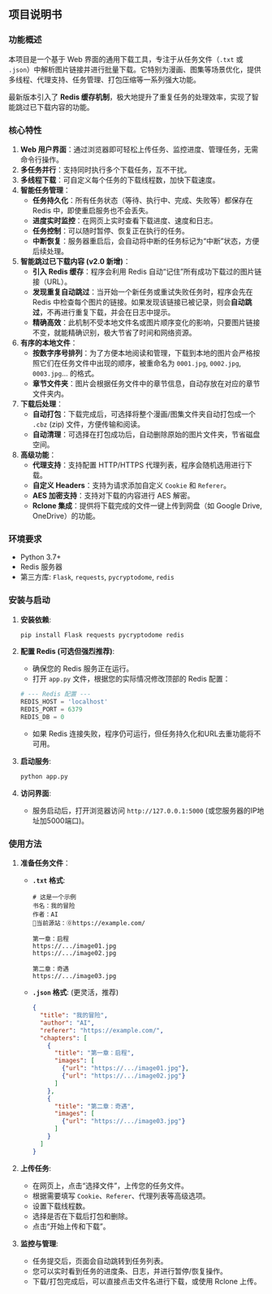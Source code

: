 ## 项目说明书

### 功能概述

本项目是一个基于 Web 界面的通用下载工具，专注于从任务文件（`.txt` 或 `.json`）中解析图片链接并进行批量下载。它特别为漫画、图集等场景优化，提供多线程、代理支持、任务管理、打包压缩等一系列强大功能。

最新版本引入了 **Redis 缓存机制**，极大地提升了重复任务的处理效率，实现了智能跳过已下载内容的功能。

### 核心特性

1.  **Web 用户界面**：通过浏览器即可轻松上传任务、监控进度、管理任务，无需命令行操作。
2.  **多任务并行**：支持同时执行多个下载任务，互不干扰。
3.  **多线程下载**：可自定义每个任务的下载线程数，加快下载速度。
4.  **智能任务管理**：
    *   **任务持久化**：所有任务状态（等待、执行中、完成、失败等）都保存在 Redis 中，即使重启服务也不会丢失。
    *   **进度实时监控**：在网页上实时查看下载进度、速度和日志。
    *   **任务控制**：可以随时暂停、恢复正在执行的任务。
    *   **中断恢复**：服务器重启后，会自动将中断的任务标记为“中断”状态，方便后续处理。
5.  **智能跳过已下载内容 (v2.0 新增)**：
    *   **引入 Redis 缓存**：程序会利用 Redis 自动“记住”所有成功下载过的图片链接（URL）。
    *   **发现重复自动跳过**：当开始一个新任务或重试失败任务时，程序会先在 Redis 中检查每个图片的链接。如果发现该链接已被记录，则会**自动跳过**，不再进行重复下载，并会在日志中提示。
    *   **精确高效**：此机制不受本地文件名或图片顺序变化的影响，只要图片链接不变，就能精确识别，极大节省了时间和网络资源。
6.  **有序的本地文件**：
    *   **按数字序号排列**：为了方便本地阅读和管理，下载到本地的图片会严格按照它们在任务文件中出现的顺序，被重命名为 `0001.jpg`, `0002.jpg`, `0003.jpg`... 的格式。
    *   **章节文件夹**：图片会根据任务文件中的章节信息，自动存放在对应的章节文件夹内。
7.  **下载后处理**：
    *   **自动打包**：下载完成后，可选择将整个漫画/图集文件夹自动打包成一个 `.cbz` (zip) 文件，方便传输和阅读。
    *   **自动清理**：可选择在打包成功后，自动删除原始的图片文件夹，节省磁盘空间。
8.  **高级功能**：
    *   **代理支持**：支持配置 HTTP/HTTPS 代理列表，程序会随机选用进行下载。
    *   **自定义 Headers**：支持为请求添加自定义 `Cookie` 和 `Referer`。
    *   **AES 加密支持**：支持对下载的内容进行 AES 解密。
    *   **Rclone 集成**：提供将下载完成的文件一键上传到网盘（如 Google Drive, OneDrive）的功能。

### 环境要求

*   Python 3.7+
*   Redis 服务器
*   第三方库: `Flask`, `requests`, `pycryptodome`, `redis`

### 安装与启动

1.  **安装依赖**:
    ```bash
    pip install Flask requests pycryptodome redis
    ```

2.  **配置 Redis (可选但强烈推荐)**:
    *   确保您的 Redis 服务正在运行。
    *   打开 `app.py` 文件，根据您的实际情况修改顶部的 Redis 配置：
      ```python
      # --- Redis 配置 ---
      REDIS_HOST = 'localhost'
      REDIS_PORT = 6379
      REDIS_DB = 0
      ```
    *   如果 Redis 连接失败，程序仍可运行，但任务持久化和URL去重功能将不可用。

3.  **启动服务**:
    ```bash
    python app.py
    ```

4.  **访问界面**:
    *   服务启动后，打开浏览器访问 `http://127.0.0.1:5000` (或您服务器的IP地址加5000端口)。

### 使用方法

1.  **准备任务文件**：
    *   **`.txt` 格式**:
        ```
        # 这是一个示例
        书名：我的冒险
        作者：AI
        📌当前源站：⓪https://example.com/
        
        第一章：启程
        https://.../image01.jpg
        https://.../image02.jpg
        
        第二章：奇遇
        https://.../image03.jpg
        ```
    *   **`.json` 格式**: (更灵活，推荐)
        ```json
        {
          "title": "我的冒险",
          "author": "AI",
          "referer": "https://example.com/",
          "chapters": [
            {
              "title": "第一章：启程",
              "images": [
                {"url": "https://.../image01.jpg"},
                {"url": "https://.../image02.jpg"}
              ]
            },
            {
              "title": "第二章：奇遇",
              "images": [
                {"url": "https://.../image03.jpg"}
              ]
            }
          ]
        }
        ```

2.  **上传任务**:
    *   在网页上，点击“选择文件”，上传您的任务文件。
    *   根据需要填写 `Cookie`、`Referer`、代理列表等高级选项。
    *   设置下载线程数。
    *   选择是否在下载后打包和删除。
    *   点击“开始上传和下载”。

3.  **监控与管理**:
    *   任务提交后，页面会自动跳转到任务列表。
    *   您可以实时看到任务的进度条、日志，并进行暂停/恢复操作。
    *   下载/打包完成后，可以直接点击文件名进行下载，或使用 Rclone 上传。
